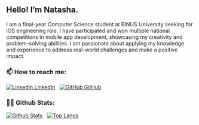 ## Hello! I’m Natasha. 
I am a final-year Computer Science student at BINUS University seeking for iOS engineering role. I have participated and won multiple national competitions in mobile app development, showcasing my creativity and problem-solving abilities. I am passionate about applying my knowledge and experience to address real-world challenges and make a positive impact.

### 📫 How to reach me:
[![Linkedin](https://i.stack.imgur.com/gVE0j.png) LinkedIn](https://www.linkedin.com/in/natasharadika/)
&nbsp;
[![GitHub](https://i.stack.imgur.com/tskMh.png) GitHub](https://github.com/tashagrc/)

### 👩‍💻 Github Stats:
[![Github Stats](https://github-readme-stats.vercel.app/api?username=tashagrc)](https://github.com/tashagrc) 
&nbsp;
[![Top Langs](https://github-readme-stats.vercel.app/api/top-langs/?username=tashagrc&layout=compact)](https://github.com/tashagrc)

  
